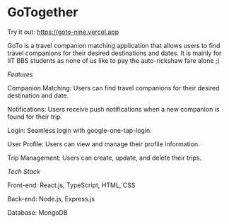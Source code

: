 # GoTogether

Try it out: https://goto-nine.vercel.app

GoTo is a travel companion matching application that allows users to find travel companions for their desired destinations and dates. It is mainly for IIT BBS students as none of us like to pay the auto-rickshaw fare alone ;)

*Features*

Companion Matching: Users can find travel companions for their desired destination and date.

Notifications: Users receive push notifications when a new companion is found for their trip.

Login: Seamless login with google-one-tap-login.

User Profile: Users can view and manage their profile information.

Trip Management: Users can create, update, and delete their trips.

*Tech Stack*

Front-end: React.js, TypeScript, HTML, CSS

Back-end: Node.js, Express.js

Database: MongoDB
